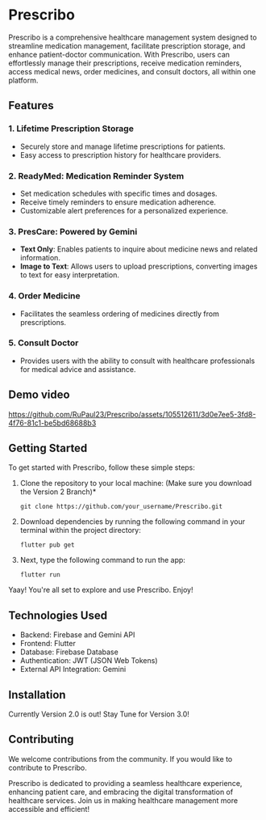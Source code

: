 # Prescribo

Prescribo is a comprehensive healthcare management system designed to streamline medication management, facilitate prescription storage, and enhance patient-doctor communication. With Prescribo, users can effortlessly manage their prescriptions, receive medication reminders, access medical news, order medicines, and consult doctors, all within one platform.

## Features

### 1. Lifetime Prescription Storage
- Securely store and manage lifetime prescriptions for patients.
- Easy access to prescription history for healthcare providers.

### 2. ReadyMed: Medication Reminder System
- Set medication schedules with specific times and dosages.
- Receive timely reminders to ensure medication adherence.
- Customizable alert preferences for a personalized experience.

### 3. PresCare: Powered by Gemini
- **Text Only**: Enables patients to inquire about medicine news and related information.
- **Image to Text**: Allows users to upload prescriptions, converting images to text for easy interpretation.

### 4. Order Medicine
- Facilitates the seamless ordering of medicines directly from prescriptions.

### 5. Consult Doctor
- Provides users with the ability to consult with healthcare professionals for medical advice and assistance.

## Demo video


https://github.com/RuPaul23/Prescribo/assets/105512611/3d0e7ee5-3fd8-4f76-81c1-be5bd68688b3




## Getting Started

To get started with Prescribo, follow these simple steps:

1. Clone the repository to your local machine: (Make sure you download the Version 2 Branch)*
   ```
   git clone https://github.com/your_username/Prescribo.git
   ```

2. Download dependencies by running the following command in your terminal within the project directory:
   ```
   flutter pub get
   ```

3. Next, type the following command to run the app:
   ```
   flutter run
   ```

Yaay! You're all set to explore and use Prescribo. Enjoy!

## Technologies Used

- Backend: Firebase and Gemini API
- Frontend: Flutter 
- Database: Firebase Database
- Authentication: JWT (JSON Web Tokens)
- External API Integration: Gemini


## Installation

Currently Version 2.0 is out! Stay Tune for Version 3.0!

## Contributing

We welcome contributions from the community. If you would like to contribute to Prescribo.

Prescribo is dedicated to providing a seamless healthcare experience, enhancing patient care, and embracing the digital transformation of healthcare services. Join us in making healthcare management more accessible and efficient!


